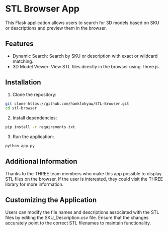 # STL Browser App

This Flask application allows users to search for 3D models based on SKU or descriptions and preview them in the browser.


## Features

- Dynamic Search: Search by SKU or description with exact or wildcard matching.
- 3D Model Viewer: View STL files directly in the browser using Three.js.


## Installation

1. Clone the repository:
```bash
git clone https://github.com/hanklokyaw/STL-Browser.git
cd stl-browser
```

2. Install dependencies:
```bash
pip install -r requirements.txt
```

3. Run the application:
```bash
python app.py
```


## Additional Information

Thanks to the THREE team members who make this app possible to display STL files on the browser. If the user is interested, they could visit the THREE library for more information.


## Customizing the Application

Users can modify the file names and descriptions associated with the STL files by editing the SKU_Description.csv file. Ensure that the changes accurately point to the correct STL filenames to maintain functionality.
